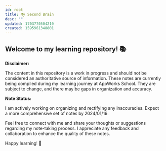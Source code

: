 ```yaml
---
id: root
title: My Second Brain
desc: ""
updated: 1703770504210
created: 1595961348801
---
```


## Welcome to my learning repository! 📚

**Disclaimer:**

The content in this repository is a work in progress and should not be considered an authoritative source of information. These notes are currently being compiled during my learning journey at AppWorks School. They are subject to change, and there may be gaps in organization and accuracy.

**Note Status:**

I am actively working on organizing and rectifying any inaccuracies. Expect a more comprehensive set of notes by 2024/01/19.

Feel free to connect with me and share your thoughts or suggestions regarding my note-taking process. I appreciate any feedback and collaboration to enhance the quality of these notes.

Happy learning! 🚀